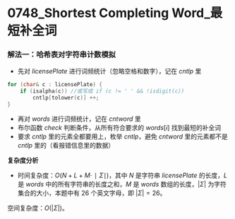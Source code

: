 # 0748_Shortest Completing Word_最短补全词

### 解法一：哈希表对字符串计数模拟

- 先对 $licensePlate$ 进行词频统计（忽略空格和数字），记在 $cntlp$ 里
```cpp
for (char& c : licensePlate) {
    if (isalpha(c)) //或写成 if (c != ' ' && !isdigit(c))
        cntlp[tolower(c)] ++;
}   
```
- 再对 $words$ 进行词频统计，记在 $cntword$ 里
- 布尔函数 $check$ 判断条件，从所有符合要求的 $words[i]$ 找到最短的补全词
- 要求 $cntlp$ 里的元素全都要用上，枚举 $cntlp$，避免 $cntword$ 里的元素都不是 $cntlp$ 里的（看报错信息里的数据）

**复杂度分析**

- 时间复杂度：$O(N+L+M⋅∣Σ∣)$，其中 $N$ 是字符串 $licensePlate$ 的长度，$L$ 是 $words$ 中的所有字符串的长度之和，$M$ 是 $words$ 数组的长度，$|\Sigma|$ 为字符集合的大小，本题中有 $26$ 个英文字母，即 $|\Sigma|=26$。

空间复杂度：$O(|\Sigma|)$。


